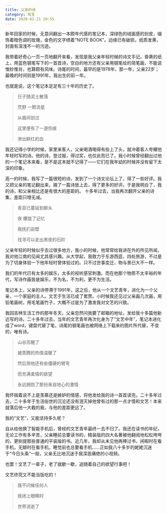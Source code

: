 ```yaml
---
title: 父亲的诗
category: 戏言
date: 2020-02-21 20:55
---
```


新年回家的时候，无意间翻出一本颇年代感的笔记本，深绿色的绒面感的封皮，缀饰着暗色调的玫瑰，金色的文字绣着“NOTE BOOK”。边缘已有破损，纸质发黄，封面有深浅不一的污迹。

我带着好奇心一页一页地翻开来看，发现是我父亲年轻时候的诗文手记。昏黄的纸上，用蓝色钢笔写下的一首首诗，空白的地方还有父亲用钢笔绘的简笔画，不能说惟妙惟肖，也算颇有风味。诗尾的时间，最早的是1978年，那一年，父亲22岁；最晚的时间则是1991年，我出生的前一年。

也就是说，这个笔记本足足有三十年的历史了。

> 日子随泥土散落
>
> 荒野   一颗流星
>
> 从眉间划过
>
> 这里便有了一道伤痕
>
> 渗出鲜红的血

我还记得小学的时候，家里来客人，父亲喝酒喝得有些上了头，就冲着客人夸耀他年轻时写的诗。他的诗，登过报，得过奖，也仅此而已了。我小时候曾经翻出过他的一个笔记本来看，是不是这本就不记得了——它们在我年幼的时候并没有留下太深的印象。

高一的时候，我写了一篇很短的诗，发到了一个诗文论坛上了，得了一些好评。我又把父亲的笔记翻出来，摘了一篇诗放上去，得了更多的好评。于是我明白了，我的诗，和父亲相比还是有很大的差距的。 十多年过去，当我再次翻开父亲的诗集，差距只增无减。

> 青苔已蔓延到额头
>
> 夜    朦胧了记忆
>
> 我抚扪岩壁
>
> 找寻可以走出黑夜的石阶

父亲年轻的时候似乎去过很多地方，我小的时候，他常常给我讲在外的所见所闻，我对他江南的见闻尤其感兴趣。从大学起，我致力于东游西逛，四处旅游，不过是为了切身体验一下他年轻时曾体验过的。只不过世事变迁，物与景已大不一样。

我们的年代已有太多的娱乐，太多的视听感官刺激。而在他那个物质不太丰裕的年代，写诗作画皆是娱乐，不为名，不为利，更不为生活。

笔记本上，父亲的诗停滞于1991年，这之后，他从一个文艺青年，进化为一个父亲，一个家庭的主人。文艺于生活已成了累赘。小时候我还见过父亲画几次画，用铅笔画树，用毛笔画竹子，大概不过是为了激发我对文艺的兴致。

我回吉林生活工作的那年冬天，父亲忽然问我要了邮箱的地址，发给我十多篇他新近写的诗。二十多年过去，当年的文艺青年再次化身为了“文艺中年”，笔记本进化成了word，键盘代替了笔，诗尾的钢笔画也被网络上下载来的图片所代替，不变的，唯有诗。

> 山谷苏醒了
>
> 被蒸腾的热情温暖了
>
> 然后用他还有些僵硬的臂弯
>
> 但充满柔情的欲望
>
> 永远拥抱了那份来自地心的激情

我怀揣着说不上是羡慕还是嫉妒的情感，将他发给我的诗一首首读完。二十多年过去，二十多年于生活俗世的沉沦还没有泯灭掉他曾有过的那一点才情和文艺！本来就落后他一大截的我，与他的差距更远了。

我的“文艺”，又能坚持多久呢？

自从给他换了智能手机后，曾经的文艺青年最终一去不归了。我还在读书的年纪，无论工作有多辛苦，父亲睡前总要读书的，精装版的四大名著被他翻阅地松松垮垮的，更别提那些普通的平装版的书。近几年，我却从未见他再捧过书，闲暇时在看手机，无聊时在看手机，睡觉前也总要看手机……正如我八十多岁的姥姥沉迷于“今日头条“一般，父亲无比地沉迷于我深恶痛绝的小视频。

也罢！文艺了一辈子，老了就歇一歇，追随着自己的欲望行事吧！

文艺终究又不能当饭吃的！

> 我不问候任何人
>
> 我闭上眼睛时
>
> 世界消逝了